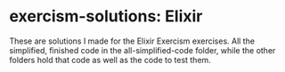 # exercism-solutions: Elixir

These are solutions I made for the Elixir Exercism exercises. All the simplified, finished code in the all-simplified-code folder, while the other folders hold that code as well as the code to test them.

